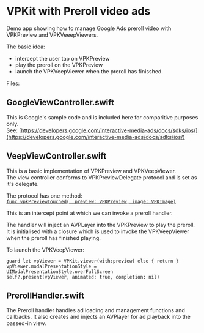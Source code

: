 #  VPKit with Preroll video ads



Demo app showing how to manage Google Ads preroll video with VPKPreview and VPKVeeepViewers.

The basic idea:   
- intercept the user tap on VPKPreview  
- play the preroll on the VPKPreview  
- launch the VPKVeepViewer when the preroll has finisshed.

Files:

## GoogleViewController.swift

This is  Google's sample code and is included here for comparitive purposes only.  
See: [https://developers.google.com/interactive-media-ads/docs/sdks/ios/](https://developers.google.com/interactive-media-ads/docs/sdks/ios/)

## VeepViewController.swift

This is a basic implementation of VPKPreview and VPKVeepViewer.    
The view controller conforms to VPKPreviewDelegate protocol and is set as it's delegate. 

The protocol has one method:  
[```func vpkPreviewTouched(_ preview: VPKPreview, image: VPKImage)```](x-source-tag://vpkPreviewTouched) 

This is an intercept point at which we can invoke a preroll handler.

The handler will inject an AVPLayer into the VPKPreview to play the preroll.  
It is initialised with a closure which is used to invoke the VPKVeepViewer when the preroll has finished playing.

To launch the VPKVeepViewer:  
```
guard let vpViewer = VPKit.viewer(with:preview) else { return }
vpViewer.modalPresentationStyle = UIModalPresentationStyle.overFullScreen
self?.present(vpViewer, animated: true, completion: nil)

```

## PrerollHandler.swift

The Preroll handler handles ad loading and management functions and callbacks.   It also creates and injects an AVPlayer for ad playback into the passed-in view.




